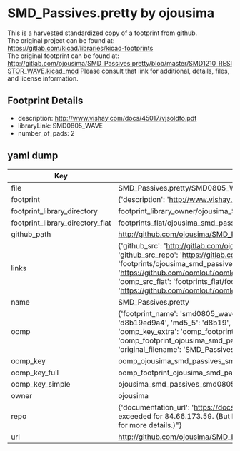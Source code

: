 # SMD_Passives.pretty by ojousima  
This is a harvested standardized copy of a footprint from github.  
The original project can be found at:  
https://gitlab.com/kicad/libraries/kicad-footprints  
The original footprint can be found at:
http://gitlab.com/ojousima/SMD_Passives.pretty/blob/master/SMD1210_RESISTOR_WAVE.kicad_mod
Please consult that link for additional, details, files, and license information.  
## Footprint Details
* description: http://www.vishay.com/docs/45017/vjsoldfo.pdf  
* libraryLink: SMD0805_WAVE  
* number_of_pads: 2  
## yaml dump  
| Key | Value |  
| --- | --- |  
| file | SMD_Passives.pretty/SMD0805_WAVE.kicad_mod |  
| footprint | {'description': 'http://www.vishay.com/docs/45017/vjsoldfo.pdf', 'libraryLink': 'SMD0805_WAVE', 'number_of_pads': 2} |  
| footprint_library_directory | footprint_library_owner/ojousima_SMD_Passives.pretty |  
| footprint_library_directory_flat | footprints_flat/ojousima_smd_passives_smd0805_wave/working |  
| github_path | http://github.com/ojousima/SMD_Passives.pretty/blob/master/SMD0805_WAVE.kicad_mod |  
| links | {'github_src': 'http://gitlab.com/ojousima/SMD_Passives.pretty/blob/master/SMD1210_RESISTOR_WAVE.kicad_mod', 'github_src_repo': 'https://gitlab.com/kicad/libraries/kicad-footprints', 'oomp_bot': 'footprints/ojousima_smd_passives_smd0805_wave/working', 'oomp_bot_github': 'https://github.com/oomlout/oomlout_oomp_footprint_bot/tree/main/footprints/ojousima_smd_passives_smd0805_wave/working', 'oomp_src_flat': 'footprints_flat/footprints_flat/ojousima_smd_passives_smd0805_wave/working', 'oomp_src_flat_github': 'https://github.com/oomlout/oomlout_oomp_footprint_src/tree/main/footprints_flat/ojousima_smd_passives_smd0805_wave/working'} |  
| name | SMD_Passives.pretty |  
| oomp | {'footprint_name': 'smd0805_wave', 'library_name': 'smd_passives', 'md5': 'd8b19ed9a435c6ce0932b468c1bba6e3', 'md5_10': 'd8b19ed9a4', 'md5_5': 'd8b19', 'md5_6': 'd8b19e', 'oomp_key': 'oomp_ojousima_smd_passives_smd0805_wave', 'oomp_key_extra': 'oomp_footprint_ojousima_smd_passives_smd0805_wave', 'oomp_key_full': 'oomp_footprint_ojousima_smd_passives_smd0805_wave_d8b19e', 'oomp_key_simple': 'ojousima_smd_passives_smd0805_wave', 'original_filename': 'SMD_Passives.pretty/SMD0805_WAVE.kicad_mod', 'owner_name': 'ojousima'} |  
| oomp_key | oomp_ojousima_smd_passives_smd0805_wave |  
| oomp_key_full | oomp_footprint_ojousima_smd_passives_smd0805_wave |  
| oomp_key_simple | ojousima_smd_passives_smd0805_wave |  
| owner | ojousima |  
| repo | {'documentation_url': 'https://docs.github.com/rest/overview/resources-in-the-rest-api#rate-limiting', 'message': "API rate limit exceeded for 84.66.173.59. (But here's the good news: Authenticated requests get a higher rate limit. Check out the documentation for more details.)"} |  
| url | http://github.com/ojousima/SMD_Passives.pretty |  

